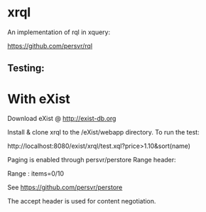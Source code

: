 xrql
====

An implementation of rql in xquery:

https://github.com/persvr/rql

Testing:
--------
# With eXist

Download eXist @ http://exist-db.org

Install & clone xrql to the /eXist/webapp directory. To run the test:

http://localhost:8080/exist/xrql/test.xql?price>1.10&sort(name)

Paging is enabled through persvr/perstore Range header:

Range : items=0/10

See https://github.com/persvr/perstore

The accept header is used for content negotiation.